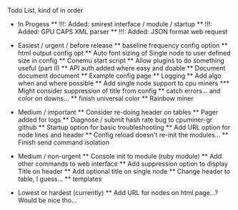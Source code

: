 Todo List, kind of in order

* In Progess
** !!!: Added: smirest interface / module / startup
** !!!: Added: GPU CAPS XML parser
** !!!: Added: JSON format web request

* Easiest / urgent / before release
** baseline frequency config option
** html output config opt
** Auto font sizing of Single node to user defined size in config
** Conemu start script
** Allow plugins to do something useful (part II)
** API auth added where easy and doable
** Document document document
** Example config page
** Logging
** Add algo when and where possible
** Add single node support to cpu miners
*** Might consider suppression of title from config
** catch errors... and color on downs...
** finish universal color
** Rainbow miner

* Medium / important
** Consider re-doing header on tables
** Pager added for logs
** Diagnose / submit hash rate bug to cpuminer-gr github
** Startup option for basic troubleshooting
** Add URL option for node lines and header
** Config reload doesn't re-init the modules...
** Finish send command isolation

* Medium / non-urgent
** Console init to module (ruby module)
** Add other commands to web interface
** Add suppression option to display Title on header
** Add optional title on single node
** Change header to table, I guess...
** templates

* Lowest or hardest (currently)
** Add URL for nodes on html page...? Would be nice tho...
